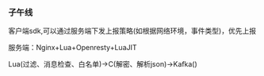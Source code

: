 
### 子午线

客户端sdk,可以通过服务端下发上报策略(如根据网络环境，事件类型)，优先上报

服务端：Nginx+Lua+Openresty+LuaJIT

Lua(过滤、消息检查、白名单)->C(解密、解析json)->Kafka()
